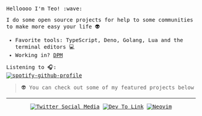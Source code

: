 <samp>
Helloooo I'm Teo! :wave: <br>

I do some open source projects for help to some communities to make more easy your life :alien: <br>

- Favorite tools: TypeScript, Deno, Golang, Lua and the terminal editors :computer: <br>
- Working in? [DPM](https://github.com/dpmland/dpm)

Listening to 🎧: <br> </samp>
[![spotify-github-profile](https://spotify-github-profile.vercel.app/api/view?uid=5z48el3gj1q6bh1ef0sal59zu&cover_image=true&theme=novatorem&bar_color=4e79b1&bar_color_cover=false)](https://github.com/kittinan/spotify-github-profile)

> :alien: You can check out some of my featured projects below

---

<div align="center">

[![Twitter Social Media](https://img.shields.io/badge/Twitter-1DA1F2?style=for-the-badge&logo=twitter&logoColor=white)](https://twitter.com/TeoDev1611)
[![Dev To Link](https://img.shields.io/badge/dev.to-0A0A0A?style=for-the-badge&logo=devdotto&logoColor=white)](https://dev.to/teodev1611)
[![Neovim](https://img.shields.io/badge/NeoVim-%2357A143.svg?&style=for-the-badge&logo=neovim&logoColor=white)](https://github.com/TeoDev1611/astro.nvim)

</div>

